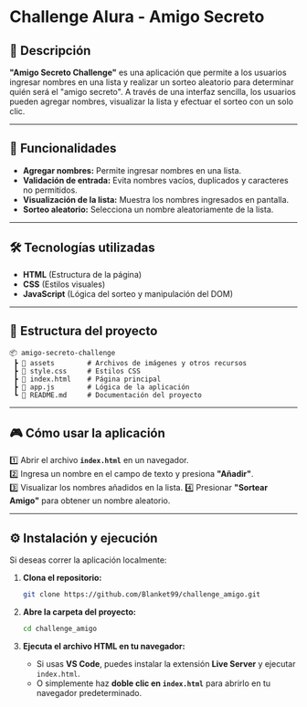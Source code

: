 # Challenge Alura - Amigo Secreto

## 📌 Descripción  
**"Amigo Secreto Challenge"** es una aplicación que permite a los usuarios ingresar nombres en una lista y realizar un sorteo aleatorio para determinar quién será el "amigo secreto". 
A través de una interfaz sencilla, los usuarios pueden agregar nombres, visualizar la lista y efectuar el sorteo con un solo clic.

---

## 🚀 Funcionalidades  
- **Agregar nombres:** Permite ingresar nombres en una lista.  
- **Validación de entrada:** Evita nombres vacíos, duplicados y caracteres no permitidos.  
- **Visualización de la lista:** Muestra los nombres ingresados en pantalla.  
- **Sorteo aleatorio:** Selecciona un nombre aleatoriamente de la lista.  

---

## 🛠️ Tecnologías utilizadas  
- **HTML** (Estructura de la página)  
- **CSS** (Estilos visuales)  
- **JavaScript** (Lógica del sorteo y manipulación del DOM)  

---

## 📂 Estructura del proyecto  
```plaintext
📦 amigo-secreto-challenge
 ┣ 📂 assets        # Archivos de imágenes y otros recursos
 ┣ 📜 style.css     # Estilos CSS
 ┣ 📜 index.html    # Página principal
 ┣ 📜 app.js        # Lógica de la aplicación
 ┗ 📜 README.md     # Documentación del proyecto
 ```

---

## 🎮 Cómo usar la aplicación  
1️⃣ Abrir el archivo **`index.html`** en un navegador.  
2️⃣ Ingresa un nombre en el campo de texto y presiona **"Añadir"**.  
3️⃣ Visualizar los nombres añadidos en la lista. 
4️⃣ Presionar **"Sortear Amigo"** para obtener un nombre aleatorio.  

---

## ⚙️ Instalación y ejecución  
Si deseas correr la aplicación localmente:  

1. **Clona el repositorio:**  
   ```bash
   git clone https://github.com/Blanket99/challenge_amigo.git
   ```

2. **Abre la carpeta del proyecto:**  
   ```bash
   cd challenge_amigo
   ```

3. **Ejecuta el archivo HTML en tu navegador:**  
   - Si usas **VS Code**, puedes instalar la extensión **Live Server** y ejecutar `index.html`.  
   - O simplemente haz **doble clic en `index.html`** para abrirlo en tu navegador predeterminado.  